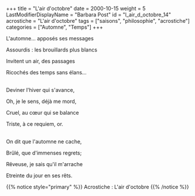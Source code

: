 +++
title = "L'air d'octobre"
date = 2000-10-15
weight = 5
LastModifierDisplayName = "Barbara Post"
id = "l_air_d_octobre_14"
acrostiche = "L'air d'octobre"
tags = ["saisons", "philosophie", "acrostiche"]
categories = ["Automne", "Temps"]
+++

L'automne... apposés ses messages

Assourdis : les brouillards plus blancs

Invitent un air, des passages

Ricochés des temps sans élans...

 \
Deviner l'hiver qui s'avance,

Oh, je le sens, déjà me mord,

Cruel, au cœur qui se balance

Triste, à ce requiem, or.

 \
On dit que l'automne ne cache,

Brûlé, que d'immenses regrets;

Rêveuse, je sais qu'il m'arrache

Etreinte du jour en ses rêts.

{{% notice style="primary" %}}
Acrostiche : L'air d'octobre
{{% /notice %}}
